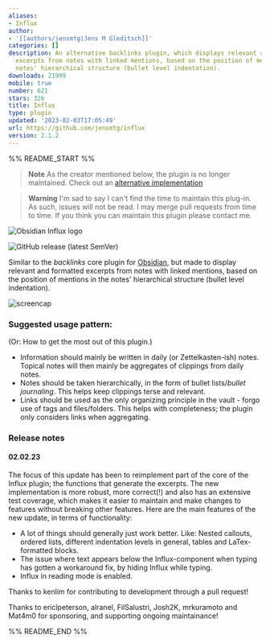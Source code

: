 ```yaml
---
aliases:
- Influx
author:
- '[[authors/jensmtg|Jens M Gleditsch]]'
categories: []
description: An alternative backlinks plugin, which displays relevant and formatted
  excerpts from notes with linked mentions, based on the position of mentions in the
  notes' hierarchical structure (bullet level indentation).
downloads: 21999
mobile: true
number: 621
stars: 326
title: Influx
type: plugin
updated: '2023-02-03T17:05:49'
url: https://github.com/jensmtg/influx
version: 2.1.2
---
```


%% README_START %%

> **Note**
> As the creator mentioned below, the plugin is no longer maintained. Check out an [alternative implementation](https://github.com/ivan-lednev/better-search-views)

> **Warning**
> I'm sad to say I can't find the time to maintain this plug-in. As such, issues will not be read. I may merge pull requests from time to time. If you think you can maintain this plugin please contact me.
> 
![Obsidian Influx logo](https://user-images.githubusercontent.com/6455628/178807529-785b29cd-b1d7-4586-99de-5b4411d8fd17.png)

![GitHub release (latest SemVer)](https://img.shields.io/github/v/release/jensmtg/influx?style=for-the-badge&sort=semver)

Similar to the *backlinks* core plugin for [Obsidian](https://obsidian.md/), but made to display relevant and formatted excerpts from notes with linked mentions, based on the position of mentions in the notes' hierarchical structure (bullet level indentation).

![screencap](https://user-images.githubusercontent.com/6455628/196566154-404086ad-9a6c-49b0-bb5c-f7335090e2fb.png)

### Suggested usage pattern: 
(Or: How to get the most out of this plugin.)

* Information should mainly be written in daily (or Zettelkasten-ish) notes. Topical notes will then mainly be aggregates of clippings from daily notes.
* Notes should be taken hierarchically, in the form of bullet lists/*bullet journaling*. This helps keep clippings terse and relevant.
* Links should be used as the only organizing principle in the vault - forgo use of tags and files/folders. This helps with completeness; the plugin only considers links when aggregating.

### Release notes

#### 02.02.23

The focus of this update has been to reimplement part of the core of the Influx plugin; the functions that generate the excerpts. The new implementation is more robust, more correct(!) and also has an extensive test coverage, which makes it easier to maintain and make changes to features without breaking other features. Here are the main features of the new update, in terms of functionality:

* A lot of things should generally just work better. Like: Nested callouts, ordered lists, different indentation levels in general, tables and LaTex-formatted blocks.
* The issue where text appears below the Influx-component when typing has gotten a workaround fix, by hiding Influx while typing.
* Influx in reading mode is enabled.

Thanks to kenlim for contributing to development through a pull request!

Thanks to ericlpeterson, alranel, FilSalustri, Josh2K, mrkuramoto and Mat4m0 for sponsoring, and supporting ongoing maintainance!




%% README_END %%